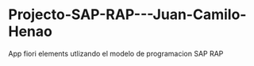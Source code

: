 # Projecto-SAP-RAP---Juan-Camilo-Henao
App fiori elements utlizando el modelo de programacion SAP RAP
